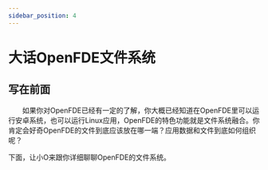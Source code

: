 ```yaml
---
sidebar_position: 4
---
```


# 大话OpenFDE文件系统

## 写在前面

&emsp;&emsp;如果你对OpenFDE已经有一定的了解，你大概已经知道在OpenFDE里可以运行安卓系统，也可以运行Linux应用，OpenFDE的特色功能就是文件系统融合。你肯定会好奇OpenFDE的文件到底应该放在哪一端？应用数据和文件到底如何组织呢？

下面，让小O来跟你详细聊聊OpenFDE的文件系统。

